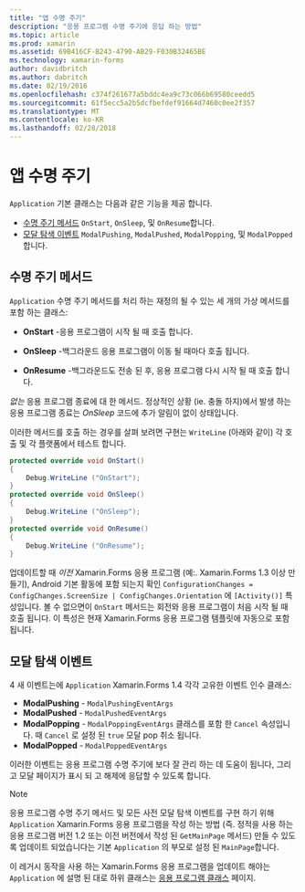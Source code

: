 ```yaml
---
title: "앱 수명 주기"
description: "응용 프로그램 수명 주기에 응답 하는 방법"
ms.topic: article
ms.prod: xamarin
ms.assetid: 69B416CF-B243-4790-AB29-F030B32465BE
ms.technology: xamarin-forms
author: davidbritch
ms.author: dabritch
ms.date: 02/19/2016
ms.openlocfilehash: c374f261677a5bddc4ea9c73c066b69580ceedd5
ms.sourcegitcommit: 61f5ecc5a2b5dcfbefdef91664d7460c0ee2f357
ms.translationtype: MT
ms.contentlocale: ko-KR
ms.lasthandoff: 02/28/2018
---
```

# <a name="app-lifecycle"></a>앱 수명 주기

`Application` 기본 클래스는 다음과 같은 기능을 제공 합니다.

* [수명 주기 메서드](#Lifecycle_Methods) `OnStart`, `OnSleep`, 및 `OnResume`합니다.
* [모달 탐색 이벤트](#modal) `ModalPushing`, `ModalPushed`, `ModalPopping`, 및 `ModalPopped`합니다.

<a name="Lifecycle_Methods" />

## <a name="lifecycle-methods"></a>수명 주기 메서드

`Application` 수명 주기 메서드를 처리 하는 재정의 될 수 있는 세 개의 가상 메서드를 포함 하는 클래스:

* **OnStart** -응용 프로그램이 시작 될 때 호출 합니다.

* **OnSleep** -백그라운드 응용 프로그램이 이동 될 때마다 호출 됩니다.

* **OnResume** -백그라운드도 전송 된 후, 응용 프로그램 다시 시작 될 때 호출 합니다.

*없는* 응용 프로그램 종료에 대 한 메서드.
정상적인 상황 (ie. 충돌 하지)에서 발생 하는 응용 프로그램 종료는 *OnSleep* 코드에 추가 알림이 없이 상태입니다.

이러한 메서드를 호출 하는 경우를 살펴 보려면 구현는 `WriteLine` (아래와 같이) 각 호출 및 각 플랫폼에서 테스트 합니다.

```csharp
protected override void OnStart()
{
    Debug.WriteLine ("OnStart");
}
protected override void OnSleep()
{
    Debug.WriteLine ("OnSleep");
}
protected override void OnResume()
{
    Debug.WriteLine ("OnResume");
}
```

업데이트할 때 *이전* Xamarin.Forms 응용 프로그램 (예:. Xamarin.Forms 1.3 이상 만들기), Android 기본 활동에 포함 되는지 확인 `ConfigurationChanges = ConfigChanges.ScreenSize | ConfigChanges.Orientation` 에 `[Activity()]` 특성입니다. 볼 수 없으면이 `OnStart` 메서드는 회전와 응용 프로그램이 처음 시작 될 때 호출 됩니다. 이 특성은 현재 Xamarin.Forms 응용 프로그램 템플릿에 자동으로 포함 됩니다.

<a name="modal" />

## <a name="modal-navigation-events"></a>모달 탐색 이벤트

4 새 이벤트는에 `Application` Xamarin.Forms 1.4 각각 고유한 이벤트 인수 클래스:

* **ModalPushing** - `ModalPushingEventArgs`
* **ModalPushed** - `ModalPushedEventArgs`
* **ModalPopping** - `ModalPoppingEventArgs` 클래스를 포함 한 `Cancel` 속성입니다. 때 `Cancel` 로 설정 된 `true` 모달 pop 취소 됩니다.
* **ModalPopped** - `ModalPoppedEventArgs`

이러한 이벤트는 응용 프로그램 수명 주기에 보다 잘 관리 하는 데 도움이 됩니다, 그리고 모달 페이지가 표시 되 고 해제에 응답할 수 있도록 합니다.

> [!NOTE]
> 응용 프로그램 수명 주기 메서드 및 모든 사전 모달 탐색 이벤트를 구현 하기 위해`Application` Xamarin.Forms 응용 프로그램을 작성 하는 방법 (즉. 정적을 사용 하는 응용 프로그램 버전 1.2 또는 이전 버전에서 작성 된 `GetMainPage` 메서드) 만들 수 있도록 업데이트 되었습니다는 기본 `Application` 의 부모로 설정 된 `MainPage`합니다.
>
> 이 레거시 동작을 사용 하는 Xamarin.Forms 응용 프로그램을 업데이트 해야는 `Application` 에 설명 된 대로 하위 클래스는 [응용 프로그램 클래스](~/xamarin-forms/app-fundamentals/application-class.md) 페이지.
